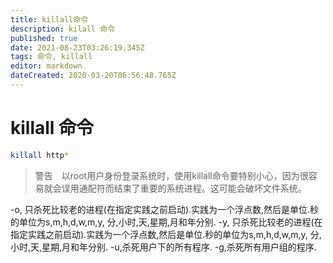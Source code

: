 ```yaml
---
title: killall命令
description: kilall 命令
published: true
date: 2021-08-23T03:26:19.345Z
tags: 命令, killall
editor: markdown
dateCreated: 2020-03-20T06:56:48.765Z
---
```


# killall 命令
```bash
killall http*
```

> 警告　以root用户身份登录系统时，使用killall命令要特别小心，因为很容易就会误用通配符而结束了重要的系统进程。这可能会破坏文件系统。

 -o, 只杀死比较老的进程(在指定实践之前启动).实践为一个浮点数,然后是单位.秒的单位为s,m,h,d,w,m,y, 分,小时,天,星期,月和年分别.
  -y, 只杀死比较老的进程(在指定实践之前启动).实践为一个浮点数,然后是单位.秒的单位为s,m,h,d,w,m,y, 分,小时,天,星期,月和年分别.
  -u,杀死用户下的所有程序.
  -g,杀死所有用户组的程序.